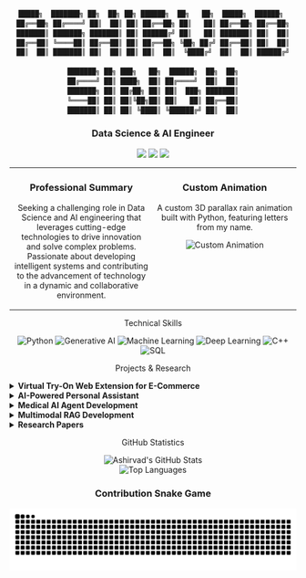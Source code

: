 <div align="center">

```diff

█████╗  ███████╗ ██╗  ██╗ ██╗ ██████╗  ██╗   ██╗  █████╗  ██████╗ 
██╔══██╗ ██╔════╝ ██║  ██║ ██║ ██╔══██╗ ██║   ██║ ██╔══██╗ ██╔══██╗
███████║ ███████╗ ███████║ ██║ ██████╔╝ ██║   ██║ ███████║ ██║  ██║
██╔══██║ ╚════██║ ██╔══██║ ██║ ██╔══██╗ ╚██╗ ██╔╝ ██╔══██║ ██║  ██║
██║  ██║ ███████║ ██║  ██║ ██║ ██║  ██║  ╚████╔╝  ██║  ██║ ██████╔╝

███████╗ ██╗ ███╗   ██╗  ██████╗  ██╗  ██╗
██╔════╝ ██║ ████╗  ██║ ██╔════╝  ██║  ██║
███████╗ ██║ ██╔██╗ ██║ ██║  ███╗ ███████║
╚════██║ ██║ ██║╚██╗██║ ██║   ██║ ██╔══██║
███████║ ██║ ██║ ╚████║ ╚██████╔╝ ██║  ██║

  ```

</div>

<h3 align="center">Data Science & AI Engineer</h3>
<p align="center">
<a href="mailto:ashsingh34221@gmail.com"><img src="https://img.shields.io/badge/Gmail-D14836?style=for-the-badge&logo=gmail&logoColor=white"></a>
<a href="https://linkedin.com/in/ashirvadsingh" target="_blank"><img src="https://img.shields.io/badge/LinkedIn-0077B5?style=for-the-badge&logo=linkedin&logoColor=white"></a>
<a href="https://github.com/Ashx111" target="_blank"><img src="https://img.shields.io/badge/GitHub-181717?style=for-the-badge&logo=github&logoColor=white"></a>
</p>

<table width="100%">
<tr valign="top">
<td width="50%">
<h3 align="center">Professional Summary</h3>
<p align="center">Seeking a challenging role in Data Science and AI engineering that leverages cutting-edge technologies to drive innovation and solve complex problems. Passionate about developing intelligent systems and contributing to the advancement of technology in a dynamic and collaborative environment.</p>
</td>
<td width="50%">
<h3 align="center">Custom Animation</h3>
<p align="center">A custom 3D parallax rain animation built with Python, featuring letters from my name.</p>
<div align="center">
<!-- This link assumes you put matrix.gif inside an 'assets' folder -->
<img src="assets/matrix.gif" alt="Custom Animation">
</div>
</td>
</tr>
</table>

<p align="center">Technical Skills</p>
<p align="center">
<img src="https://img.shields.io/badge/Python-3776AB?style=for-the-badge&logo=python&logoColor=white" alt="Python">
<img src="https://img.shields.io/badge/Generative_AI-8A2BE2?style=for-the-badge&logo=openai&logoColor=white" alt="Generative AI">
<img src="https://img.shields.io/badge/Machine_Learning-FF6F00?style=for-the-badge&logo=scikit-learn&logoColor=white" alt="Machine Learning">
<img src="https://img.shields.io/badge/Deep_Learning-B90097?style=for-the-badge&logo=tensorflow&logoColor=white" alt="Deep Learning">
<img src="https://img.shields.io/badge/C++-00599C?style=for-the-badge&logo=cplusplus&logoColor=white" alt="C++">
<img src="https://img.shields.io/badge/SQL-4479A1?style=for-the-badge&logo=postgresql&logoColor=white" alt="SQL">
</p>

<p align="center">Projects & Research</p>
<details>
<summary><b>Virtual Try-On Web Extension for E-Commerce</b></summary>
<br>
Developed a browser extension for Flipkart that enables users to virtually try on clothes and accessories through drag-and-drop, powered by a Flask and Gradio backend with models like IDM-VTON, FitDit, Leffa, and Any2Any TryOn. Authored a research paper benchmarking these models on quality, performance, and cost-efficiency, providing actionable insights for scalable retail deployment.
</details>
<details>
<summary><b>AI-Powered Personal Assistant</b></summary>
<br>
Developed an AI assistant, SONIA, leveraging generative AI to enhance soft skills through real-time speech interaction. Integrated Speech-to-Text (STT) and Text-to-Speech (TTS) features for seamless voice-based communication.
</details>
<details>
<summary><b>Medical AI Agent Development</b></summary>
<br>
Created a Medical AI Agent that takes symptoms and basic details to identify diseases and provide remedies using four disciplines of medical treatment: Ayurvedic, Allopathy, Homeopathy, and Naturopathy.
</details>
<details>
<summary><b>Multimodal RAG Development</b></summary>
<br>
Developed a Multimodal Retrieval-Augmented Generation (RAG) system for context and relevant image extraction using opensource LLMs.
</details>
<details>
<summary><b>Research Papers</b></summary>
<ul>
<li>Comparative Evaluation and Prediction of Exoplanets Using Machine Learning Methods</li>
<li>Adaptive Multi-Fidelity Hyperparameter Optimization in Large Language Models</li>
</ul>
</details>
<p align="center">GitHub Statistics</p>
<div align="center">
<img src="https://github-readme-stats.vercel.app/api?username=Ashx111&show_icons=true&theme=radical&rank_icon=github" alt="Ashirvad's GitHub Stats">
<br>
<img src="https://github-readme-stats.vercel.app/api/top-langs/?username=Ashx111&layout=compact&theme=radical" alt="Top Languages">
</div>
<div align="center">
<h3>Contribution Snake Game</h3>
<picture>
<source media="(prefers-color-scheme: dark)" srcset="https://raw.githubusercontent.com/Ashx111/Ashx111/output/snake-dark.svg" />
<source media="(prefers-color-scheme: light)" srcset="https://raw.githubusercontent.com/Ashx111/Ashx111/output/snake.svg" />
<img alt="snake" src="https://raw.githubusercontent.com/Ashx111/Ashx111/output/snake.svg" />
</picture>
</div>
